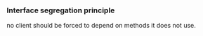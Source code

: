 ### Interface segregation principle



no client should be forced to depend on methods it does not use.

